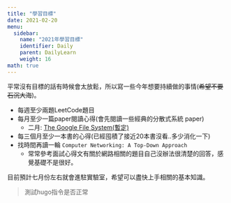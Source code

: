 ```yaml
---
title: "學習目標" 
date: 2021-02-20
menu:
  sidebar:
    name: "2021年學習目標"
    identifier: Daily
    parent: DailyLearn
    weight: 16
math: true
---
```


平常沒有目標的話有時候會太放鬆，所以寫一些今年想要持續做的事情(~~希望不要石沉大海~~)。

- 每週至少兩題LeetCode題目
- 每月至少一篇paper閱讀心得(會先閱讀一些經典的分散式系統 paper)
  - 二月: [The Google File System(暫定)](https://pdos.csail.mit.edu/6.824/papers/gfs.pdf)
- 每三個月至少一本書的心得(已經囤積了接近20本書沒看..多少消化一下)  
- 找時間再讀一輪 ```Computer Networking: A Top-Down Approach```
  - 常常參考面試心得文有關於網路相關的題目自己沒辦法很清楚的回答，感覺基礎不是很好。

目前預計七月份左右就會進駐實驗室，希望可以盡快上手相關的基本知識。

> 測試hugo指令是否正常